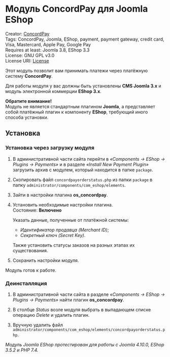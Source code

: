 # Модуль ConcordPay для Joomla EShop

Creator: [ConcordPay](https://concordpay.concord.ua)<br>
Tags: ConcordPay, Joomla, EShop, payment, payment gateway, credit card, Visa, Masterсard, Apple Pay, Google Pay<br>
Requires at least: Joomla 3.8, EShop 3.3<br>
License: GNU GPL v3.0<br>
License URI: [License](https://opensource.org/licenses/GPL-3.0)

Этот модуль позволит вам принимать платежи через платёжную систему **ConcordPay**.

Для работы модуля у вас должны быть установлены **CMS Joomla 3.x** и модуль электронной коммерции **EShop 3.x**.

**Обратите внимание!**<br>
Модуль не является стандартным плагином **Joomla**, а представляет собой платёжный плагин к компоненту **EShop**, требующий иного способа установки.

## Установка

### Установка через загрузку модуля

1. В административной части сайта перейти в *«Components -> EShop -> Plugins -> Payments»* и в разделе *«Install New Payment Plugin»* загрузить архив с модулем,
   который находится в папке `package`.

2. Скопировать файл `concordpayorderstatus.php` из папки `package` в папку `administrator/components/com_eshop/elements`.

3. Зайти в настройки плагина **os_concordpay**.

4. Установить необходимые настройки плагина.<br>
   Состояние: **Включено**<br>

   Указать данные, полученные от платёжной системы:
    - *Идентификатор продавца (Merchant ID)*;
    - *Секретный ключ (Secret Key)*.

   Также установить статусы заказов на разных этапах их существования.

5. Сохранить настройки модуля.

Модуль готов к работе.

### Деинсталляция

1. В административной части сайта в разделе *«Components -> EShop -> Plugins -> Payments»* найти плагин **os_concordpay**.

2. В столбце *Status* возле модуля выбрать в выпадающем списке операцию *Delete* и удалить плагин.

3. Вручную удалить файл `administrator/components/com_eshop/elements/concordpayorderstatus.php`.

*Модуль Joomla EShop протестирован для работы с Joomla 4.10.0, EShop 3.5.2 и PHP 7.4.*